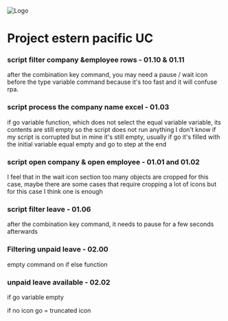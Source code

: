 
![Logo](https://user-images.githubusercontent.com/75346686/202608828-b4f8f87d-5226-448e-bea0-a67455bb4d8b.jpg)


# Project estern pacific UC
### script filter company &employee rows - 01.10 & 01.11
after the combination key command, you may need a pause / wait icon before the type variable command because it's too fast and it will confuse rpa.

### script process the company name excel - 01.03
if go variable function, which does not select the equal variable variable, its contents are still empty so the script does not run anything
I don't know if my script is corrupted but in mine it's still empty, usually if go it's filled with the initial variable equal empty and go to step at the end

### script open company & open employee - 01.01 and 01.02
I feel that in the wait icon section too many objects are cropped for this case, maybe there are some cases that require cropping a lot of icons but for this case I think one is enough

### script filter leave - 01.06
after the combination key command, it needs to pause for a few seconds afterwards

### Filtering unpaid leave - 02.00
empty command on if else function

###  unpaid leave available - 02.02
if go variable empty

if no icon go = truncated icon
